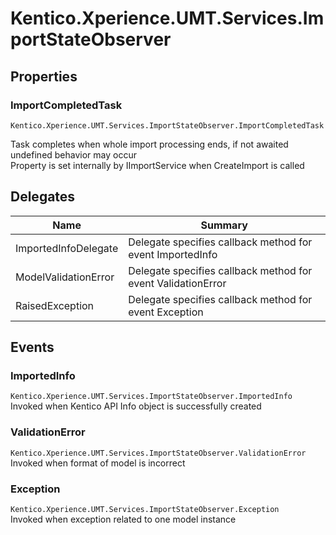# Kentico.Xperience.UMT.Services.ImportStateObserver

## Properties
### ImportCompletedTask
`Kentico.Xperience.UMT.Services.ImportStateObserver.ImportCompletedTask`

Task completes when whole import processing ends, if not awaited undefined behavior may occur<br/>    Property is set internally by IImportService when CreateImport is called
  

## Delegates
|Name|Summary|
|---|---|
|ImportedInfoDelegate|Delegate specifies callback method for event ImportedInfo|
|ModelValidationError|Delegate specifies callback method for event ValidationError|
|RaisedException|Delegate specifies callback method for event Exception|

## Events
### ImportedInfo
`Kentico.Xperience.UMT.Services.ImportStateObserver.ImportedInfo`  
Invoked when Kentico API Info object is successfully created  
### ValidationError
`Kentico.Xperience.UMT.Services.ImportStateObserver.ValidationError`  
Invoked when format of model is incorrect  
### Exception
`Kentico.Xperience.UMT.Services.ImportStateObserver.Exception`  
Invoked when exception related to one model instance  
